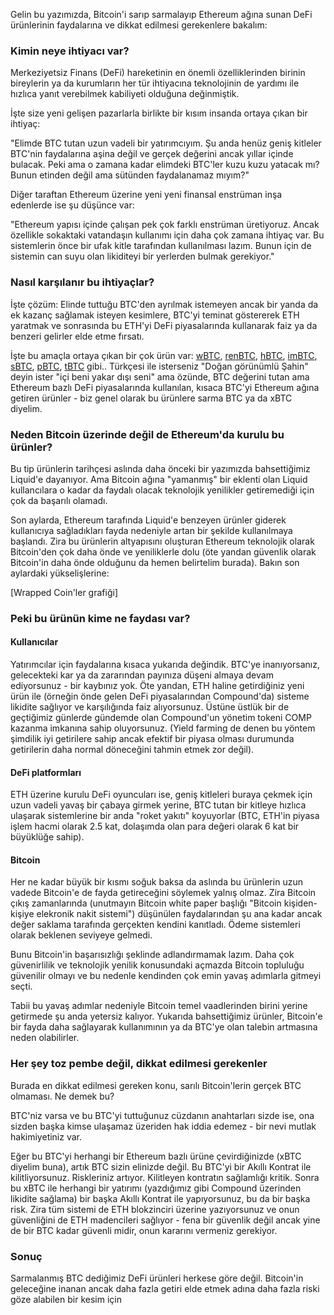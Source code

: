 Gelin bu yazımızda, Bitcoin'i sarıp sarmalayıp Ethereum ağına sunan DeFi ürünlerinin faydalarına ve dikkat edilmesi gerekenlere bakalım: 

### Kimin neye ihtiyacı var?
Merkeziyetsiz Finans (DeFi) hareketinin en önemli özelliklerinden birinin bireylerin ya da kurumların her tür ihtiyacına teknolojinin de yardımı ile hızlıca yanıt verebilmek kabiliyeti olduğuna değinmiştik. 

İşte size yeni gelişen pazarlarla birlikte bir kısım insanda ortaya çıkan bir ihtiyaç:

"Elimde BTC tutan uzun vadeli bir yatırımcıyım. Şu anda henüz geniş kitleler BTC'nin faydalarına aşina değil ve gerçek değerini ancak yıllar içinde bulacak. Peki ama o zamana kadar elimdeki BTC'ler kuzu kuzu yatacak mı? Bunun etinden değil ama sütünden faydalanamaz mıyım?"

Diğer taraftan Ethereum üzerine yeni yeni finansal enstrüman inşa edenlerde ise şu düşünce var: 

"Ethereum yapısı içinde çalışan pek çok farklı enstrüman üretiyoruz. Ancak özellikle sokaktaki vatandaşın kullanımı için daha çok zamana ihtiyaç var. Bu sistemlerin önce bir ufak kitle tarafından kullanılması lazım. Bunun için de sistemin can suyu olan likiditeyi bir yerlerden bulmak gerekiyor."

### Nasıl karşılanır bu ihtiyaçlar?
İşte çözüm: Elinde tuttuğu BTC'den ayrılmak istemeyen ancak bir yanda da ek kazanç sağlamak isteyen kesimlere, BTC'yi teminat göstererek ETH yaratmak ve sonrasında bu ETH'yi DeFi piyasalarında kullanarak faiz ya da benzeri gelirler elde etme fırsatı. 

İşte bu amaçla ortaya çıkan bir çok ürün var: [wBTC](https://www.wbtc.network/), [renBTC](https://renproject.io/), [hBTC](https://www.hbtc.finance/), [imBTC](https://tokenlon.im/), [sBTC](https://www.synthetix.io/), [pBTC](https://ptokens.io/), [tBTC](https://tbtc.network/) gibi.. Türkçesi ile isterseniz "Doğan görünümlü Şahin" deyin ister "içi beni yakar dışı seni" ama özünde, BTC değerini tutan ama Ethereum bazlı DeFi piyasalarında kullanılan, kısaca BTC'yi Ethereum ağına getiren ürünler - biz genel olarak bu ürünlere sarma BTC ya da xBTC diyelim. 

### Neden Bitcoin üzerinde değil de Ethereum'da kurulu bu ürünler?
Bu tip ürünlerin tarihçesi aslında daha önceki bir yazımızda bahsettiğimiz Liquid'e dayanıyor. Ama Bitcoin ağına "yamanmış" bir eklenti olan Liquid kullancılara o kadar da faydalı olacak teknolojik yenilikler getiremediği için çok da başarılı olamadı. 

Son aylarda, Ethereum tarafında Liquid'e benzeyen ürünler giderek kullanıcıya sağladıkları fayda nedeniyle artan bir şekilde kullanılmaya başlandı.  Zira bu ürünlerin altyapısını oluşturan Ethereum teknolojik olarak Bitcoin'den çok daha önde ve yeniliklerle dolu (öte yandan güvenlik olarak Bitcoin'in daha önde olduğunu da hemen belirtelim burada). Bakın son aylardaki yükselişlerine: 

[Wrapped Coin'ler grafiği]

### Peki bu ürünün kime ne faydası var?
#### Kullanıcılar 
Yatırımcılar için faydalarına kısaca yukarıda değindik. BTC'ye inanıyorsanız, gelecekteki kar ya da zararından payınıza düşeni almaya devam ediyorsunuz - bir kaybınız yok. Öte yandan, ETH haline getirdiğiniz yeni ürün ile (örneğin önde gelen DeFi piyasalarından Compound'da) sisteme likidite sağlıyor ve karşılığında faiz alıyorsunuz. Üstüne üstlük bir de geçtiğimiz günlerde gündemde olan Compound'un yönetim tokeni COMP kazanma imkanına sahip oluyorsunuz. (Yield farming de denen bu yöntem şimdilik iyi getirilere sahip ancak efektif bir piyasa olması durumunda getirilerin daha normal döneceğini tahmin etmek zor değil). 

#### DeFi platformları
ETH üzerine kurulu DeFi oyuncuları ise, geniş kitleleri buraya çekmek için uzun vadeli yavaş bir çabaya girmek yerine, BTC tutan bir kitleye hızlıca ulaşarak sistemlerine bir anda "roket yakıtı" koyuyorlar (BTC, ETH'in piyasa işlem hacmi olarak 2.5 kat, dolaşımda olan para değeri olarak 6 kat bir büyüklüğe sahip). 

#### Bitcoin
Her ne kadar büyük bir kısmı soğuk baksa da aslında bu ürünlerin uzun vadede Bitcoin'e de fayda getireceğini söylemek yalnış olmaz. Zira Bitcoin çıkış zamanlarında (unutmayın Bitcoin white paper başlığı "Bitcoin kişiden-kişiye elekronik nakit sistemi") düşünülen faydalarından şu ana kadar ancak değer saklama tarafında gerçekten kendini kanıtladı. Ödeme sistemleri olarak beklenen seviyeye gelmedi. 

Bunu Bitcoin'in başarısızlığı şeklinde adlandırmamak lazım. Daha çok güvenirlilik ve teknolojik yenilik konusundaki açmazda Bitcoin topluluğu güvenilir olmayı ve bu nedenle kendinden çok emin yavaş adımlarla gitmeyi seçti. 

Tabii bu yavaş adımlar nedeniyle Bitcoin temel vaadlerinden birini yerine getirmede şu anda yetersiz kalıyor. Yukarıda bahsettiğimiz ürünler, Bitcoin'e bir fayda daha sağlayarak kullanımının ya da BTC'ye olan talebin artmasına neden olabilirler. 

### Her şey toz pembe değil, dikkat edilmesi gerekenler
Burada en dikkat edilmesi gereken konu, sarılı Bitcoin'lerin gerçek BTC olmaması. Ne demek bu?

BTC'niz varsa ve bu BTC'yi tuttuğunuz cüzdanın anahtarları sizde ise, ona sizden başka kimse ulaşamaz üzeriden hak iddia edemez - bir nevi mutlak hakimiyetiniz var.

Eğer bu BTC'yi herhangi bir Ethereum bazlı ürüne çevirdiğinizde (xBTC diyelim buna), artık BTC sizin elinizde değil. Bu BTC'yi bir Akıllı Kontrat ile kilitliyorsunuz. Riskleriniz artıyor. Kilitleyen kontratın sağlamlığı kritik. Sonra bu xBTC ile herhangi bir yatırımı (yazdığımız gibi Compound üzerinden likidite sağlama) bir başka Akıllı Kontrat ile yapıyorsunuz, bu da bir başka risk. Zira tüm sistemi de ETH blokzinciri üzerine yazıyorsunuz ve onun güvenliğini de ETH madencileri sağlıyor - fena bir güvenlik değil ancak yine de bir BTC kadar güvenli midir, onun kararını vermeniz gerekiyor. 

### Sonuç
Sarmalanmış BTC dediğimiz DeFi ürünleri herkese göre değil. Bitcoin'in geleceğine inanan ancak daha fazla getiri elde etmek adına daha fazla riski göze alabilen bir kesim için 